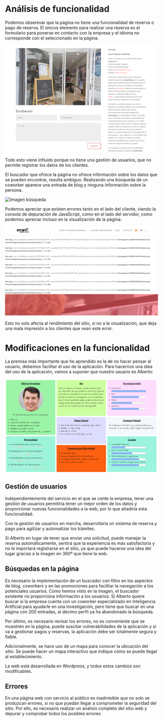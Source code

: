 # Análisis de funcionalidad

Podemos obserevar que la página no tiene una funcionalidad de reserva o pago de reserva. El únicos elemento
para realizar una reserva es el formulario para ponerse en contacto con la empresa y el idioma no corresponde
con el seleccionado en la página.

![Imagen reserva](Reserva.PNG)

Todo esto viene influido porque no tiene una gestión de usuarios, que no permite registrar los datos de los clientes.

El buscador que ofrece la página no ofrece información sobre los datos que se pueden encontrar, resulta ambiguo.
Realizando una búsqueda de un coworker aparece una entrada de blog y ninguna información sobre la persona.

![Imagen búsqueda](Búsqueda.PNG)

Podemos apreciar que existen errores tanto en el lado del cliente, viendo la consola de depuración de JavaScript, como en el lado del
servidor, como podemos apreciar incluso en la visualización de la página:

![Errores](Errores.PNG)

Esto no solo afecta al rendimiento del sitio, si no a la visualización, que deja una mala impresión a los clientes que vean este error.

# Modificaciones en la funcionalidad

La premisa más importante que he aprendido es la de no hacer pensar al usuario, debemos facilitar el uso de la aplicación.
Para hacernos una idea del uso de la aplicación, vamos a suponer que nuestro usuario es Alberto:

![Imagen Alberto](Alberto.PNG)

## Gestión de usuarios

Independientemente del servicio en el que se cente la empresa, tener una gestión de usuarios permitiría tener un mejor orden de los datos y proporcionar nuevas funcionalidades a la web, por lo que añadiría esta funcionalidad.

Con la gestión de usuarios en marcha, desarrollaría un sistema de reserva y pago para agilizar y automatizar los trámites.

Si Alberto en lugar de tener que enviar una solicitud, puede manejar la reserva automáticamente, sentirá que la experiencia es más satisfactoria y no le importará registrarse en el sitio, ya que puede hacerse una idea del lugar gracias a la imagen en 360º que tiene la web.

## Búsquedas en la página

Es necesario la implementación de un buscador con filtro en los aspectos de blog, coworkers y en las promociones para facilitar la navegación a los potenciales usuarios.
Como hemos visto en la imagen, el buscador existente no proporciona información a los usuarios.  Si Alberto quiere buscar si la empresa cuenta con un coworker especializado en Inteligencia Artificial para ayudarle en una investigación, pero tiene que buscar en una página con 200 entradas, al décimo perfil ya ha abandonado la búsqueda.

Por último, es necesario revisar los errores, no es conveniente que se muestren en la página, puede suscitar vulnerabilidades de la aplicación y si va a gestionar pagos y reservas, la aplicación debe ser totalmente segura y fiable.

Adicionalmente, se hace uso de un mapa para conocer la ubicación del sitio. Se puede hacer un mapa interactivo que indique
cómo se puede llegar al establecimiento.

La web está desarrollada en Wordpress, y todos estos cambios son modificables.

## Errores
 
En una página web con servicio al público es inadmisible que no solo se produzcan errores, si no que puedan llegar a comprometer
la seguridad del sitio. Por ello, es necesario realizar un análisis completo del sitio web y depurar y comprobar todos los posibles
errores
